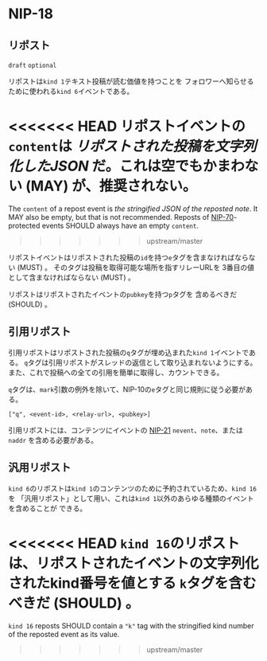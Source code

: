 NIP-18
======

リポスト
-------

`draft` `optional`

リポストは`kind 1`テキスト投稿が読む価値を持つことを
フォロワーへ知らせるために使われる`kind 6`イベントである。

<<<<<<< HEAD
リポストイベントの`content`は _リポストされた投稿を文字列化したJSON_ だ。これは空でもかまわない (MAY) が、推奨されない。
=======
The `content` of a repost event is _the stringified JSON of the reposted note_. It MAY also be empty, but that is not recommended.
Reposts of [NIP-70](70.md)-protected events SHOULD always have an empty `content`.
>>>>>>> upstream/master

リポストイベントはリポストされた投稿の`id`を持つ`e`タグを含まなければならない (MUST) 。
そのタグは投稿を取得可能な場所を指すリレーURLを
3番目の値として含まなければならない (MUST) 。

リポストはリポストされたイベントの`pubkey`を持つ`p`タグを
含めるべきだ (SHOULD) 。

## 引用リポスト

引用リポストはリポストされた投稿の`q`タグが埋め込まれた`kind 1`イベントである。
`q`タグは引用リポストがスレッドの返信として取り込まれないようにする。
また、これで投稿への全ての引用を簡単に取得し、カウントできる。

`q`タグは、`mark`引数の例外を除いて、NIP-10の`e`タグと同じ規則に従う必要がある。

`["q", <event-id>, <relay-url>, <pubkey>]`

引用リポストには、コンテンツにイベントの [NIP-21](21.md) `nevent`、`note`、または `naddr` を含める必要がある。

## 汎用リポスト

`kind 6`のリポストは`kind 1`のコンテンツのために予約されているため、`kind 16`を
「汎用リポスト」として用い、これは`kind 1`以外のあらゆる種類のイベントを含めることが
できる。

<<<<<<< HEAD
`kind 16`のリポストは、リポストされたイベントの文字列化されたkind番号を値とする
`k`タグを含むべきだ (SHOULD) 。
=======
`kind 16` reposts SHOULD contain a `"k"` tag with the stringified kind number
of the reposted event as its value.
>>>>>>> upstream/master
